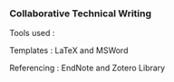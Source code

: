 ### Collaborative Technical Writing 

Tools used : 

Templates : LaTeX and MSWord

Referencing : EndNote and Zotero Library
